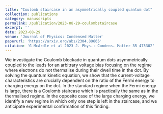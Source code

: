 ```yaml
---
title: "Coulomb staircase in an asymmetrically coupled quantum dot"
collection: publications
category: manuscripts
permalink: /publication/2023-08-29-coulombstaircase
excerpt: ''
date: 2023-08-29
venue: 'Journal of Physics: Condensed Matter'
paperurl: 'https://arxiv.org/abs/2304.09665'
citation: 'G McArdle et al 2023 J. Phys.: Condens. Matter 35 475302'
---
```


We investigate the Coulomb blockade in quantum dots asymmetrically coupled to the leads for an arbitrary voltage bias focusing on the regime where electrons do not thermalise during their dwell time in the dot. By solving the quantum kinetic equation, we show that the current-voltage characteristics are crucially dependent on the ratio of the Fermi energy to charging energy on the dot. In the standard regime when the Fermi energy is large, there is a Coulomb staircase which is practically the same as in the thermalised regime. In the opposite case of the large charging energy, we identify a new regime in which only one step is left in the staircase, and we anticipate experimental confirmation of this finding.